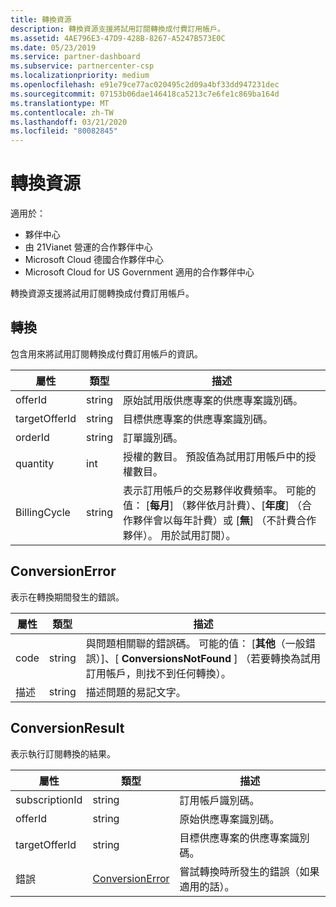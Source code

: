 ```yaml
---
title: 轉換資源
description: 轉換資源支援將試用訂閱轉換成付費訂用帳戶。
ms.assetid: 4AE796E3-47D9-428B-8267-A5247B573E0C
ms.date: 05/23/2019
ms.service: partner-dashboard
ms.subservice: partnercenter-csp
ms.localizationpriority: medium
ms.openlocfilehash: e91e79ce77ac020495c2d09a4bf33dd947231dec
ms.sourcegitcommit: 07153b06dae146418ca5213c7e6fe1c869ba164d
ms.translationtype: MT
ms.contentlocale: zh-TW
ms.lasthandoff: 03/21/2020
ms.locfileid: "80082845"
---
```

# <a name="conversions-resources"></a>轉換資源

適用於：

- 夥伴中心
- 由 21Vianet 營運的合作夥伴中心
- Microsoft Cloud 德國合作夥伴中心
- Microsoft Cloud for US Government 適用的合作夥伴中心

轉換資源支援將試用訂閱轉換成付費訂用帳戶。

## <a name="conversion"></a>轉換

包含用來將試用訂閱轉換成付費訂用帳戶的資訊。

| 屬性 | 類型 | 描述 |
| -------- | ---- | ----------- |
| offerId | string | 原始試用版供應專案的供應專案識別碼。 |
| targetOfferId | string | 目標供應專案的供應專案識別碼。 |
| orderId | string | 訂單識別碼。 |
| quantity | int | 授權的數目。 預設值為試用訂用帳戶中的授權數目。 |
| BillingCycle | string | 表示訂用帳戶的交易夥伴收費頻率。 可能的值： [**每月**] （夥伴依月計費）、[**年度**] （合作夥伴會以每年計費）或 [**無**] （不計費合作夥伴）。 用於試用訂閱）。 |

## <a name="conversionerror"></a>ConversionError

表示在轉換期間發生的錯誤。

| 屬性 | 類型 | 描述 |
| -------- | ---- | ----------- |
| code | string | 與問題相關聯的錯誤碼。 可能的值： [**其他**（一般錯誤）]、[ **ConversionsNotFound** ] （若要轉換為試用訂用帳戶，則找不到任何轉換）。
| 描述 | string | 描述問題的易記文字。 |

## <a name="conversionresult"></a>ConversionResult

表示執行訂閱轉換的結果。

| 屬性       | 類型                                | 描述                                                            |
|----------------|-------------------------------------|------------------------------------------------------------------------|
| subscriptionId | string                              | 訂用帳戶識別碼。                                           |
| offerId        | string                              | 原始供應專案識別碼。                                         |
| targetOfferId  | string                              | 目標供應專案的供應專案識別碼。                             |
| 錯誤          | [ConversionError](#conversionerror) | 嘗試轉換時所發生的錯誤（如果適用的話）。 |